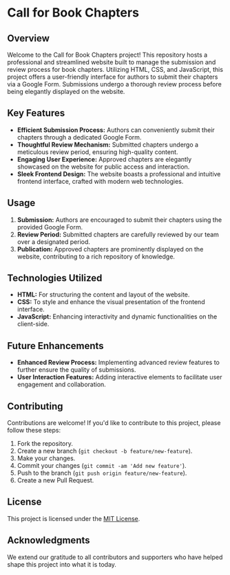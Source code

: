 # Call for Book Chapters

## Overview
Welcome to the Call for Book Chapters project! This repository hosts a professional and streamlined website built to manage the submission and review process for book chapters. Utilizing HTML, CSS, and JavaScript, this project offers a user-friendly interface for authors to submit their chapters via a Google Form. Submissions undergo a thorough review process before being elegantly displayed on the website.

## Key Features
- **Efficient Submission Process:** Authors can conveniently submit their chapters through a dedicated Google Form.
- **Thoughtful Review Mechanism:** Submitted chapters undergo a meticulous review period, ensuring high-quality content.
- **Engaging User Experience:** Approved chapters are elegantly showcased on the website for public access and interaction.
- **Sleek Frontend Design:** The website boasts a professional and intuitive frontend interface, crafted with modern web technologies.

## Usage
1. **Submission:** Authors are encouraged to submit their chapters using the provided Google Form.
2. **Review Period:** Submitted chapters are carefully reviewed by our team over a designated period.
3. **Publication:** Approved chapters are prominently displayed on the website, contributing to a rich repository of knowledge.

## Technologies Utilized
- **HTML:** For structuring the content and layout of the website.
- **CSS:** To style and enhance the visual presentation of the frontend interface.
- **JavaScript:** Enhancing interactivity and dynamic functionalities on the client-side.

## Future Enhancements
- **Enhanced Review Process:** Implementing advanced review features to further ensure the quality of submissions.
- **User Interaction Features:** Adding interactive elements to facilitate user engagement and collaboration.

## Contributing
Contributions are welcome! If you'd like to contribute to this project, please follow these steps:
1. Fork the repository.
2. Create a new branch (`git checkout -b feature/new-feature`).
3. Make your changes.
4. Commit your changes (`git commit -am 'Add new feature'`).
5. Push to the branch (`git push origin feature/new-feature`).
6. Create a new Pull Request.

## License
This project is licensed under the [MIT License](LICENSE).

## Acknowledgments
We extend our gratitude to all contributors and supporters who have helped shape this project into what it is today.
